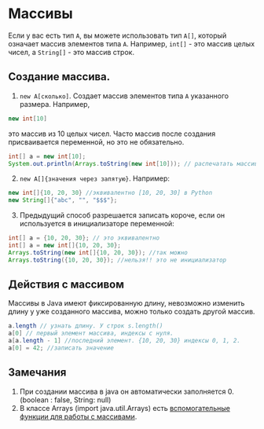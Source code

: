 # Массивы
Если у вас есть тип `A`, вы можете использовать тип
`A[]`, который означает массив элементов типа `A`.
Например, `int[]` - это массив целых чисел, а
`String[]` - это массив строк.

## Создание массива.

1. `new A[сколько]`. Создает массив элементов типа
`A` указанного размера. Например,
```java
new int[10]
```
это массив из 10 целых чисел. Часто массив после создания
присваивается переменной, но это не обязательно.
```java
int[] a = new int[10];
System.out.println(Arrays.toString(new int[10])); // распечатать массив из 10 нулей
```


2. `new A[]{значения через запятую}`. Например:
```java
new int[]{10, 20, 30} //эквивалентно [10, 20, 30] в Python
new String[]{"abc", "", "$$$"};
```

3. Предыдущий способ разрешается записать короче, если он используется в инициализаторе переменной:
```java
int[] a = {10, 20, 30}; // это эквивалентно
int[] a = new int[]{10, 20, 30};
Arrays.toString(new int[]{10, 20, 30}); //так можно
Arrays.toString({10, 20, 30}); //нельзя!! это не инициализатор
```

## Действия с массивом
Массивы в Java имеют фиксированную длину, невозможно
изменить длину у уже созданного массива, можно только
создать другой массив.

```java
a.length // узнать длину. У строк s.length()
a[0] // первый элемент массива, индексы с нуля.
a[a.length - 1] //последний элемент. {10, 20, 30} индексы 0, 1, 2.
a[0] = 42; //записать значение
```

## Замечания
1. При создании массива в java он автоматически
заполняется 0. (boolean : false, String: null)
2. В классе Arrays (import java.util.Arrays) есть
[вспомогательные функции для работы с массивами](https://docs.oracle.com/en/java/javase/11/docs/api/java.base/java/util/Arrays.html).
